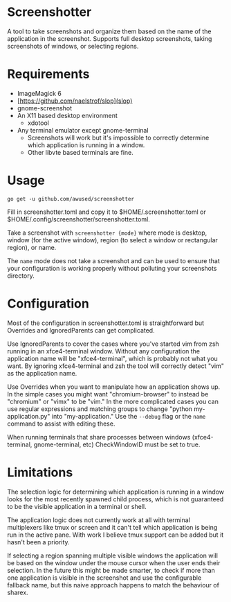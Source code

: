 Screenshotter
=============

A tool to take screenshots and organize them based on the name of the application in the screenshot. Supports full desktop screenshots, taking screenshots of windows, or selecting regions.

# Requirements

* ImageMagick 6
* [https://github.com/naelstrof/slop](slop)
* gnome-screenshot
* An X11 based desktop environment
    * xdotool
* Any terminal emulator except gnome-terminal
    * Screenshots will work but it's impossible to correctly determine which application is running in a window.
    * Other libvte based terminals are fine.

# Usage

`go get -u github.com/awused/screenshotter`

Fill in screenshotter.toml and copy it to $HOME/.screenshotter.toml or $HOME/.config/screenshotter/screenshotter.toml.

Take a screenshot with `screenshotter {mode}` where mode is desktop, window (for the active window), region (to select a window or rectangular region), or name.

The `name` mode does not take a screenshot and can be used to ensure that your configuration is working properly without polluting your screenshots directory.

# Configuration

Most of the configuration in screenshotter.toml is straightforward but Overrides and IgnoredParents can get complicated.

Use IgnoredParents to cover the cases where you've started vim from zsh running in an xfce4-terminal window. Without any configuration the application name will be "xfce4-terminal", which is probably not what you want. By ignoring xfce4-terminal and zsh the tool will correctly detect "vim" as the application name.

Use Overrides when you want to manipulate how an application shows up. In the simple cases you might want "chromium-browser" to instead be "chromium" or "vimx" to be "vim." In the more complicated cases you can use regular expressions and matching groups to change "python my-application.py" into  "my-application." Use the `--debug` flag or the `name` command to assist with editing these.

When running terminals that share processes between windows (xfce4-terminal, gnome-terminal, etc) CheckWindowID must be set to true.

# Limitations

The selection logic for determining which application is running in a window looks for the most recently spawned child process, which is not guaranteed to be the visible application in a terminal or shell.

The application logic does not currently work at all with terminal multiplexers like tmux or screen and it can't tell which application is being run in the active pane. With work I believe tmux support can be added but it hasn't been a priority.

If selecting a region spanning multiple visible windows the application will be based on the window under the mouse cursor when the user ends their selection. In the future this might be made smarter, to check if more than one application is visible in the screenshot and use the configurable fallback name, but this naive approach happens to match the behaviour of sharex.
